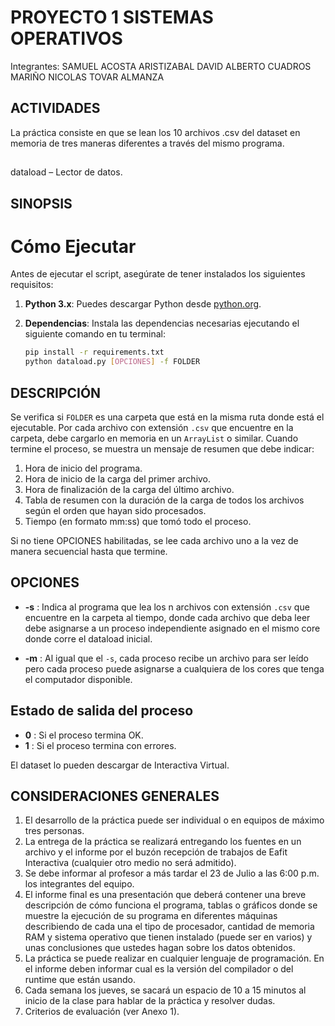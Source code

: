# PROYECTO 1 SISTEMAS OPERATIVOS 

Integrantes:
SAMUEL ACOSTA ARISTIZABAL
DAVID ALBERTO CUADROS MARIÑO
NICOLAS TOVAR ALMANZA

## ACTIVIDADES

La práctica consiste en que se lean los 10 archivos .csv del dataset en memoria de tres maneras diferentes a través del mismo programa.

## 
dataload – Lector de datos.

## SINOPSIS
# Cómo Ejecutar

Antes de ejecutar el script, asegúrate de tener instalados los siguientes requisitos:

1. **Python 3.x**: Puedes descargar Python desde [python.org](https://www.python.org/downloads/).
2. **Dependencias**: Instala las dependencias necesarias ejecutando el siguiente comando en tu terminal:

   ```sh
   pip install -r requirements.txt
   python dataload.py [OPCIONES] -f FOLDER


## DESCRIPCIÓN

Se verifica si `FOLDER` es una carpeta que está en la misma ruta donde está el ejecutable. Por cada archivo con extensión `.csv` que encuentre en la carpeta, debe cargarlo en memoria en un `ArrayList` o similar. Cuando termine el proceso, se muestra un mensaje de resumen que debe indicar:

1. Hora de inicio del programa.
2. Hora de inicio de la carga del primer archivo.
3. Hora de finalización de la carga del último archivo.
4. Tabla de resumen con la duración de la carga de todos los archivos según el orden que hayan sido procesados.
5. Tiempo (en formato mm:ss) que tomó todo el proceso.

Si no tiene OPCIONES habilitadas, se lee cada archivo uno a la vez de manera secuencial hasta que termine.

## OPCIONES 
- **-s** : Indica al programa que lea los n archivos con extensión `.csv` que encuentre en la carpeta al tiempo, donde cada archivo que deba leer debe asignarse a un proceso independiente asignado en el mismo core donde corre el dataload inicial.

- **-m** : Al igual que el `-s`, cada proceso recibe un archivo para ser leído pero cada proceso puede asignarse a cualquiera de los cores que tenga el computador disponible.

## Estado de salida del proceso
- **0** : Si el proceso termina OK.
- **1** : Si el proceso termina con errores.

El dataset lo pueden descargar de Interactiva Virtual.

## CONSIDERACIONES GENERALES

1. El desarrollo de la práctica puede ser individual o en equipos de máximo tres personas.
2. La entrega de la práctica se realizará entregando los fuentes en un archivo y el informe por el buzón recepción de trabajos de Eafit Interactiva (cualquier otro medio no será admitido).
3. Se debe informar al profesor a más tardar el 23 de Julio a las 6:00 p.m. los integrantes del equipo.
4. El informe final es una presentación que deberá contener una breve descripción de cómo funciona el programa, tablas o gráficos donde se muestre la ejecución de su programa en diferentes máquinas describiendo de cada una el tipo de procesador, cantidad de memoria RAM y sistema operativo que tienen instalado (puede ser en varios) y unas conclusiones que ustedes hagan sobre los datos obtenidos.
5. La práctica se puede realizar en cualquier lenguaje de programación. En el informe deben informar cual es la versión del compilador o del runtime que están usando.
6. Cada semana los jueves, se sacará un espacio de 10 a 15 minutos al inicio de la clase para hablar de la práctica y resolver dudas.
7. Criterios de evaluación (ver Anexo 1).
